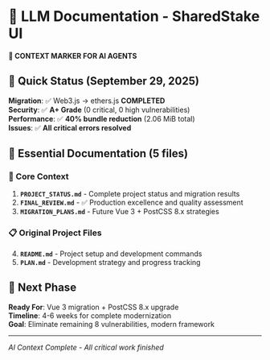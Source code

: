 # 🤖 LLM Documentation - SharedStake UI

**📍 CONTEXT MARKER FOR AI AGENTS**

## 🎯 Quick Status (September 29, 2025)

**Migration**: ✅ Web3.js → ethers.js **COMPLETED**  
**Security**: ✅ **A+ Grade** (0 critical, 0 high vulnerabilities)  
**Performance**: ✅ **40% bundle reduction** (2.06 MiB total)  
**Issues**: ✅ **All critical errors resolved**

## 📁 Essential Documentation (5 files)

### 🎯 Core Context
1. **`PROJECT_STATUS.md`** - Complete project status and migration results
2. **`FINAL_REVIEW.md`** - ✅ Production excellence and quality assessment
3. **`MIGRATION_PLANS.md`** - Future Vue 3 + PostCSS 8.x strategies

### 📋 Original Project Files
4. **`README.md`** - Project setup and development commands
5. **`PLAN.md`** - Development strategy and progress tracking

## 🚀 Next Phase

**Ready For**: Vue 3 migration + PostCSS 8.x upgrade  
**Timeline**: 4-6 weeks for complete modernization  
**Goal**: Eliminate remaining 8 vulnerabilities, modern framework

---
*AI Context Complete - All critical work finished*